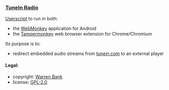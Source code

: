 ### [TuneIn Radio](https://github.com/warren-bank/crx-TuneIn-Radio/tree/webmonkey-userscript/es5)

[Userscript](https://github.com/warren-bank/crx-TuneIn-Radio/raw/webmonkey-userscript/es5/webmonkey-userscript/TuneIn-Radio.user.js) to run in both:
* the [WebMonkey](https://github.com/warren-bank/Android-WebMonkey) application for Android
* the [Tampermonkey](https://chrome.google.com/webstore/detail/tampermonkey/dhdgffkkebhmkfjojejmpbldmpobfkfo) web browser extension for Chrome/Chromium

Its purpose is to:
* redirect embedded audio streams from [tunein.com](https://tunein.com/) to an external player

#### Legal:

* copyright: [Warren Bank](https://github.com/warren-bank)
* license: [GPL-2.0](https://www.gnu.org/licenses/old-licenses/gpl-2.0.txt)
